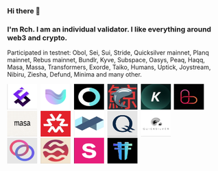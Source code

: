 ### Hi there 👋

### I'm Rch. I am an individual validator. I like everything around web3 and crypto.
Participated in testnet: Obol, Sei, Sui, Stride, Quicksilver mainnet, Planq mainnet, Rebus mainnet, Bundlr, Kyve, Subspace, Oasys, Peaq, Haqq, Masa, Massa, Transformers, Exorde, Taiko, Humans, Uptick, Joystream, Nibiru, Ziesha, Defund, Minima and many other.
<div>
<img src="https://github.com/rchas/rchas/blob/main/Uptick.png" title="Uptick" alt="Uptick" width="70" height="60"/>&nbsp;
<img src="https://github.com/rchas/rchas/blob/main/Umee.png" title="Umee" alt="Umee" width="70" height="60"/>&nbsp;
<img src="https://github.com/rchas/rchas/blob/main/DeFund.png" title="DeFund" alt="DeFund" width="70" height="60"/>&nbsp;
<img src="https://github.com/rchas/rchas/blob/main/Kujira.png" title="Kujira" alt="Kujira" width="70" height="60"/>&nbsp;
<img src="https://github.com/rchas/rchas/blob/main/Kyve.png" title="Kyve" alt="Kyve" width="70" height="60"/>&nbsp;
<img src="https://github.com/rchas/rchas/blob/main/Lava.png" title="Lava" alt="Lava" width="70" height="60"/>&nbsp;
<img src="https://github.com/rchas/rchas/blob/main/Masa.png" title="Masa" alt="Masa" width="70" height="60"/>&nbsp;
<img src="https://github.com/rchas/rchas/blob/main/Massa.png" title="Massa" alt="Massa" width="70" height="60"/>&nbsp;
<img src="https://github.com/rchas/rchas/blob/main/Planq.png" title="Planq" alt="Planq" width="70" height="60"/>&nbsp;
<img src="https://github.com/rchas/rchas/blob/main/Q.png" title="Q" alt="Q" width="70" height="60"/>&nbsp;
<img src="https://github.com/rchas/rchas/blob/main/Quick.png" title="Quick" alt="Quick" width="70" height="60"/>&nbsp
<div>
<img src="https://github.com/rchas/rchas/blob/main/Rebus.png" title="Rebus" alt="Rebus" width="70" height="60"/>&nbsp
<img src="https://github.com/rchas/rchas/blob/main/Sei.png" title="Sei" alt="Sei" width="70" height="60"/>&nbsp
<img src="https://github.com/rchas/rchas/blob/main/Stride.png" title="Stride" alt="Stride" width="70" height="60"/>&nbsp
<img src="https://github.com/rchas/rchas/blob/main/Teritori.png" title="Teritori" alt="Teritori" width="70" height="60"/>&nbsp
